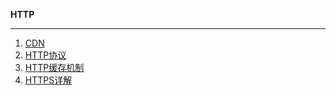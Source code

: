 **HTTP**

------------

1. [CDN](https://github.com/YKitty/Notes/blob/master/notes/Network/http/CDN.md )
2. [HTTP协议](https://github.com/YKitty/Notes/blob/master/notes/Network/http/HTTP%E5%8D%8F%E8%AE%AE.md )
3. [HTTP缓存机制](https://github.com/YKitty/Notes/blob/master/notes/Network/http/HTTP%E7%9A%84%E7%BC%93%E5%AD%98%E6%9C%BA%E5%88%B6%E5%8F%8A%E5%8E%9F%E7%90%86.md )
4. [HTTPS详解](https://github.com/YKitty/Notes/blob/master/notes/Network/http/TCP%EF%BC%8CIP%E5%8D%8F%E8%AE%AE%E6%97%8F%E4%B9%8B%E6%95%B0%E5%AD%97%E7%AD%BE%E5%90%8D%E4%B8%8EHTTPS%E8%AF%A6%E8%A7%A3.md )

